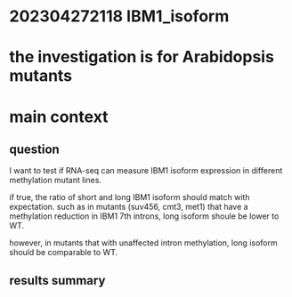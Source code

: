 # 202304272118 IBM1_isoform 
# the investigation is for Arabidopsis mutants

# main context

## question

I want to test if RNA-seq can measure IBM1 isoform expression in different methylation mutant lines.

if true, the ratio of short and long IBM1 isoform should match with expectation. 
such as in mutants (suv456, cmt3, met1) that have a methylation reduction in IBM1 7th introns, long isoform shoule be lower to WT.

however, in mutants that with unaffected intron methylation, long isoform should be comparable to WT.

## results summary



